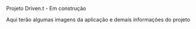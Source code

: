 Projeto Driven.t - Em construção

Aqui terão algumas imagens da aplicação e demais informações do projeto

